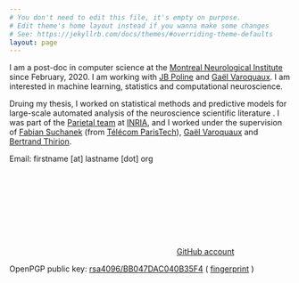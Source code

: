 ```yaml
---
# You don't need to edit this file, it's empty on purpose.
# Edit theme's home layout instead if you wanna make some changes
# See: https://jekyllrb.com/docs/themes/#overriding-theme-defaults
layout: page
---
```


I am a post-doc in computer science at the [Montreal Neurological
Institute](https://www.mcgill.ca/neuro/) since February, 2020. I am working with
[JB Poline](https://www.mcgill.ca/qls/researchers/jb-poline) and [Gaël
Varoquaux](http://gael-varoquaux.info). I am interested in machine learning,
statistics and computational neuroscience.

Druing my thesis, I worked on statistical methods and predictive models for
large-scale automated analysis of the neuroscience scientific literature . I was
part of the [Parietal team](https://team.inria.fr/parietal/) at
[INRIA](https://www.inria.fr/en/), and I worked under the supervision of [Fabian
Suchanek](https://suchanek.name) (from [Télécom
ParisTech](https://www.telecom-paristech.fr/eng)), [Gaël
Varoquaux](http://gael-varoquaux.info) and [Bertrand
Thirion](https://team.inria.fr/parietal/team-members/bertrand-thirions-page/).

Email: firstname [at] lastname [dot] org

<a rel="me" href="https://github.com/jeromedockes" title="jeromedockes"><svg class="svg-icon grey"><use xlink:href="/assets/minima-social-icons.svg#github"></use></svg>GitHub account</a>

OpenPGP public key:
[rsa4096/BB047DAC040B35F4](jerome_dockes_public_key.asc)
( [fingerprint](jerome_dockes_fingerprint.txt) )
